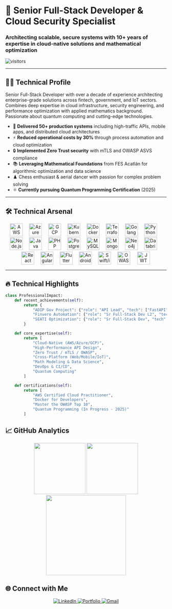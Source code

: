 # 🚀 Senior Full-Stack Developer & Cloud Security Specialist

### Architecting scalable, secure systems with 10+ years of expertise in cloud-native solutions and mathematical optimization

![visitors](https://visitor-badge.laobi.icu/badge?page_id=OdinoCano.OdinoCano)

---

## 👨‍💻 Technical Profile

Senior Full-Stack Developer with over a decade of experience architecting enterprise-grade solutions across fintech, government, and IoT sectors.  
Combines deep expertise in cloud infrastructure, security engineering, and performance optimization with applied mathematics background.  
Passionate about quantum computing and cutting-edge technologies.

- 🔭 **Delivered 50+ production systems** including high-traffic APIs, mobile apps, and distributed cloud architectures  
- ⚡ **Reduced operational costs by 30%** through process automation and cloud optimization  
- 🔒 **Implemented Zero Trust security** with mTLS and OWASP ASVS compliance  
- 📚 **Leveraging Mathematical Foundations** from FES Acatlán for algorithmic optimization and data science  
- ♟️ Chess enthusiast & aerial dancer with passion for complex problem solving  
- ⚛️ **Currently pursuing Quantum Programming Certification** (2025)  

---

## 🛠️ Technical Arsenal

<div align="center">

<!-- Cloud & DevOps -->
<img src="https://upload.wikimedia.org/wikipedia/commons/9/93/Amazon_Web_Services_Logo.svg" height="40" alt="AWS" title="AWS"/>
<img width="12"/>
<img src="https://cdn.jsdelivr.net/gh/devicons/devicon/icons/azure/azure-original.svg" height="40" alt="Azure" title="Azure"/>
<img width="12"/>
<img src="https://cdn.jsdelivr.net/gh/devicons/devicon/icons/googlecloud/googlecloud-original.svg" height="40" alt="GCP" title="GCP"/>
<img width="12"/>
<img src="https://cdn.jsdelivr.net/gh/devicons/devicon/icons/kubernetes/kubernetes-plain.svg" height="40" alt="Kubernetes" title="Kubernetes"/>
<img width="12"/>
<img src="https://cdn.jsdelivr.net/gh/devicons/devicon/icons/docker/docker-original.svg" height="40" alt="Docker" title="Docker"/>
<img width="12"/>
<img src="https://cdn.jsdelivr.net/gh/devicons/devicon/icons/terraform/terraform-original.svg" height="40" alt="Terraform" title="Terraform"/>

<!-- Backend -->
<img width="12"/>
<img src="https://cdn.jsdelivr.net/gh/devicons/devicon/icons/go/go-original-wordmark.svg" height="40" alt="Golang" title="Golang"/>
<img width="12"/>
<img src="https://cdn.jsdelivr.net/gh/devicons/devicon/icons/python/python-original.svg" height="40" alt="Python" title="Python"/>
<img width="12"/>
<img src="https://cdn.jsdelivr.net/gh/devicons/devicon/icons/nodejs/nodejs-original.svg" height="40" alt="Node.js" title="Node.js"/>
<img width="12"/>
<img src="https://cdn.jsdelivr.net/gh/devicons/devicon/icons/java/java-original.svg" height="40" alt="Java" title="Java"/>
<img width="12"/>
<img src="https://cdn.jsdelivr.net/gh/devicons/devicon/icons/php/php-original.svg" height="40" alt="PHP" title="PHP"/>

<!-- Databases -->
<img width="12"/>
<img src="https://cdn.jsdelivr.net/gh/devicons/devicon/icons/postgresql/postgresql-original.svg" height="40" alt="PostgreSQL" title="PostgreSQL"/>
<img width="12"/>
<img src="https://cdn.jsdelivr.net/gh/devicons/devicon/icons/mysql/mysql-original.svg" height="40" alt="MySQL" title="MySQL"/>
<img width="12"/>
<img src="https://cdn.jsdelivr.net/gh/devicons/devicon/icons/mongodb/mongodb-original.svg" height="40" alt="MongoDB" title="MongoDB"/>
<img width="12"/>
<img src="https://cdn.jsdelivr.net/gh/devicons/devicon/icons/neo4j/neo4j-original.svg" height="40" alt="Neo4j" title="Neo4j"/>
<img width="12"/>
<img src="https://upload.wikimedia.org/wikipedia/commons/9/9d/Databricks-logo.svg" height="40" alt="Databricks" title="Databricks"/>

<!-- Frontend & Mobile -->
<img width="12"/>
<img src="https://cdn.jsdelivr.net/gh/devicons/devicon/icons/react/react-original.svg" height="40" alt="React" title="React"/>
<img width="12"/>
<img src="https://cdn.jsdelivr.net/gh/devicons/devicon/icons/angular/angular-original.svg" height="40" alt="Angular" title="Angular"/>
<img width="12"/>
<img src="https://cdn.jsdelivr.net/gh/devicons/devicon/icons/flutter/flutter-original.svg" height="40" alt="Flutter" title="Flutter"/>
<img width="12"/>
<img src="https://cdn.jsdelivr.net/gh/devicons/devicon/icons/android/android-original.svg" height="40" alt="Android" title="Android"/>
<img width="12"/>
<img src="https://cdn.jsdelivr.net/gh/devicons/devicon/icons/swift/swift-original.svg" height="40" alt="Swift/iOS" title="iOS"/>

<!-- Security -->
<img width="12"/>
<img src="https://upload.wikimedia.org/wikipedia/commons/e/ef/OWASP_black_logo.svg" height="40" alt="OWASP" title="OWASP"/>
<img width="12"/>
<img src="https://jwt.io/img/pic_logo.svg" height="40" alt="JWT" title="JWT" style="background:white;padding:2px;"/>

</div>

---

## 🔥 Technical Highlights

```python
class ProfessionalImpact:
    def recent_achievements(self):
        return {
            "ADIP Gov Project": {"role": "API Lead", "tech": ["FastAPI", "Python", "Zero Trust"], "impact": "Built secure gov APIs"},
            "Finvero Automation": {"role": "Sr Full-Stack Dev L2", "tech": ["Node.js", "MySQL", "Docker"], "impact": "Automated 30% ops, -20% support time"},
            "SEATI Optimization": {"role": "Sr Full-Stack Dev", "tech": ["PHP", "NodeJS", "MySQL", "R"], "impact": "Enhanced API & DB scalability"}
        }

    def core_expertise(self):
        return [
            "Cloud-Native (AWS/Azure/GCP)",
            "High-Performance API Design",
            "Zero Trust / mTLS / OWASP",
            "Cross-Platform (Web/Mobile/IoT)",
            "Math Modeling & Data Science",
            "DevOps & CI/CD",
            "Quantum Computing"
        ]

    def certifications(self):
        return [
            "AWS Certified Cloud Practitioner",
            "Docker for Developers",
            "Master the OWASP Top 10",
            "Quantum Programming (In Progress - 2025)"
        ]
```

## 📈 GitHub Analytics
<div align="center"> <img src="https://github-readme-stats.vercel.app/api?username=OdinoCano&show_icons=true&theme=dark" height="160"/> <img src="https://streak-stats.demolab.com?user=OdinoCano&theme=dark" height="160"/> </div> <div align="center"> <img src="https://github-readme-activity-graph.vercel.app/graph?username=OdinoCano&bg_color=000000&color=ffffff&line=00ff00&point=ffffff&area=true&hide_border=true" height="250"/> </div>

## 🌐 Connect with Me
<div align="center">
  <a href="https://linkedin.com/in/edgar-misael-cano-dominguez-234333228" target="_blank">
    <img src="https://img.shields.io/badge/-LinkedIn-0077B5?style=for-the-badge&logo=linkedin&logoColor=white" alt="LinkedIn"/>
  </a>
  <a href="https://cv4me.net" target="_blank">
    <img src="https://img.shields.io/badge/Portfolio-61DAFB?logo=react&logoColor=white&style=for-the-badge" alt="Portfolio"/>
  </a>
  <a href="mailto:edgarcano.166@gmail.com" target="_blank">
    <img src="https://img.shields.io/badge/Gmail-D14836?logo=gmail&logoColor=white&style=for-the-badge" alt="Gmail"/>
  </a>
</div>
